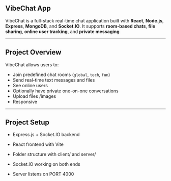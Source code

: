 
## VibeChat App


VibeChat is a full-stack real-time chat application built with **React**, **Node.js**, **Express**, **MongoDB**, and **Socket.IO**. It supports **room-based chats**, **file sharing**, **online user tracking**, and **private messaging**

---

##  Project Overview

VibeChat allows users to:
- Join predefined chat rooms (`global`, `tech`, `fun`)
- Send real-time text messages and files
- See online users
- Optionally have private one-on-one conversations 
- Upload files /images
- Responsive

---

 ##  Project Setup

  - Express.js + Socket.IO backend

  - React frontend with Vite

  - Folder structure with client/ and server/

  - Socket.IO working on both ends

 -  Server listens on PORT 4000